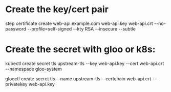 
# Create the key/cert pair
step certificate create web-api.example.com web-api.key web-api.crt --no-password --profile=self-signed --kty RSA --insecure --subtle

# Create the secret with gloo or k8s:

kubectl create secret tls upstream-tls --key web-api.key --cert web-api.crt --namespace gloo-system

glooctl create secret tls --name upstream-tls --certchain web-api.crt --privatekey web-api.key